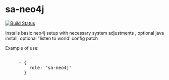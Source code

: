 sa-neo4j
=========

[![Build Status](https://travis-ci.org/softasap/sa-neo4j.svg?branch=master)](https://travis-ci.org/softasap/sa-neo4j)


Installs basic neo4j setup with necessary system adjustments , optional java install, optional "listen to world' config patch



Example of use:

<pre>

     - {
         role: "sa-neo4j"
       }

</pre>
